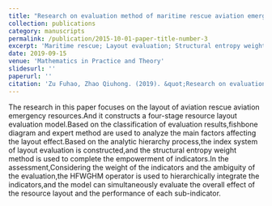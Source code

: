 ```yaml
---
title: "Research on evaluation method of maritime rescue aviation emergency resources layout based on structural entropy weight method and HFWGHM operator"
collection: publications
category: manuscripts
permalink: /publication/2015-10-01-paper-title-number-3
excerpt: 'Maritime rescue; Layout evaluation; Structural entropy weight method; HFWGHM;'
date: 2019-09-15
venue: 'Mathematics in Practice and Theory'
slidesurl: ''
paperurl: ''
citation: 'Zu Fuhao, Zhao Qiuhong. (2019). &quot;Research on evaluation method of maritime rescue aviation emergency resources layout based on structural entropy weight method and HFWGHM operator.&quot; <i>Mathematics in Practice and Theory</i>. 49(19):128-138.'
---
```


The research in this paper focuses on the layout of aviation rescue aviation emergency resources.And it constructs a four-stage resource layout evaluation model.Based on the classification of evaluation results,fishbone diagram and expert method are used to analyze the main factors affecting the layout effect.Based on the analytic hierarchy process,the index system of layout evaluation is constructed,and the structural entropy weight method is used to complete the empowerment of indicators.In the assessment,Considering the weight of the indicators and the ambiguity of the evaluation,the HFWGHM operator is used to hierarchically integrate the indicators,and the model can simultaneously evaluate the overall effect of the resource layout and the performance of each sub-indicator.
